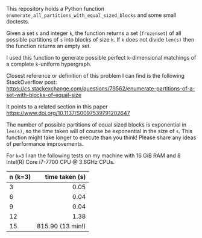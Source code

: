 This repository holds a Python function `enumerate_all_partitions_with_equal_sized_blocks` and some small doctests.

Given a set `s` and integer `k`, the function returns a set (`frozenset`) of all possible partitions of `s` into blocks of size `k`. If `k` does not divide `len(s)` then the function returns an empty set.

I used this function to generate possible perfect `k`-dimensional matchings of a complete `k`-uniform hypergraph.

Closest reference or definition of this problem I can find is the following StackOverflow post:
    https://cs.stackexchange.com/questions/79562/enumerate-partitions-of-a-set-with-blocks-of-equal-size

It points to a related section in this paper https://www.doi.org/10.1137/S0097539791202647

The number of possible partitions of equal sized blocks is exponential in `len(s)`, so the time taken will of course be exponential in the size of `s`. This function might take longer to execute than you think! Please share any ideas of performance improvements.

For `k=3` I ran the following tests on my machine with 16 GiB RAM and 8 Intel(R) Core i7-7700 CPU @ 3.6GHz CPUs. 

| n (k=3)       | time taken (s)  |
| ------------- | -----:|
| 3   | 0.05 |
| 6  | 0.04 |
| 9 | 0.04 |
| 12 | 1.38 |
| 15 | 815.90 (13 min!) |
